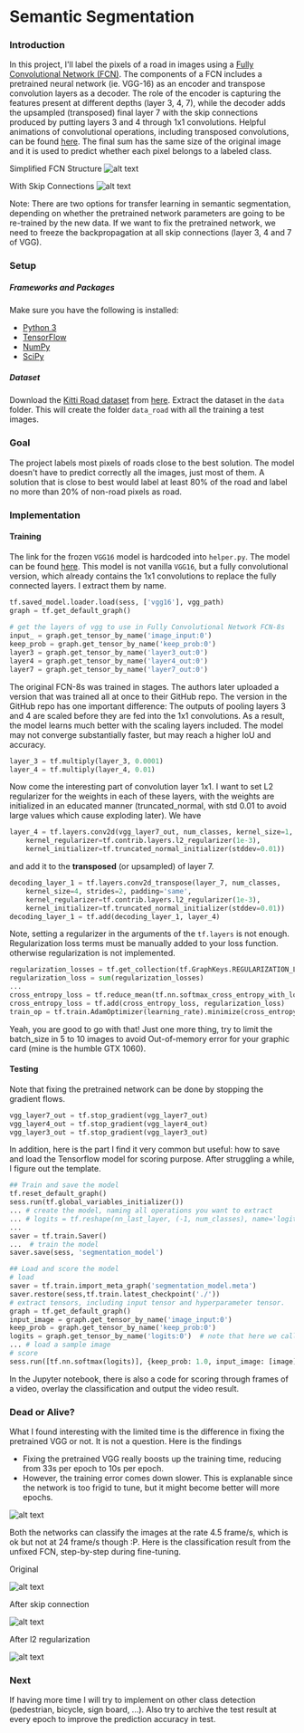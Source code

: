 # Semantic Segmentation
[architecture1]: ./images/architecture1.png
[bike]: ./images/bike.png
[VGGfreeze]: ./images/VGGfreeze.png
[um_000003_0]: ./images/um_000003_0.png
[um_000003_1]: ./images/um_000003_1.png
[um_000003_2]: ./images/um_000003_2.png


### Introduction
In this project, I'll label the pixels of a road in images using a [Fully Convolutional Network (FCN)](https://people.eecs.berkeley.edu/~jonlong/long_shelhamer_fcn.pdf). The components of a FCN includes a pretrained neural network (ie. VGG-16) as an encoder and transpose convolution layers as a decoder. The role of the encoder is capturing the features present at different depths (layer 3, 4, 7), while the decoder adds the upsampled (transposed) final layer 7 with the skip connections produced by putting layers 3 and 4 through 1x1 convolutions. Helpful animations of convolutional operations, including transposed convolutions, can be found [here](https://github.com/vdumoulin/conv_arithmetic). The final sum has the same size of the original image and it is used to predict whether each pixel belongs to a labeled class.

Simplified FCN Structure
![alt text][architecture1]

With Skip Connections
![alt text][bike]

Note: There are two options for transfer learning in semantic segmentation, depending on whether the pretrained network parameters are going to be re-trained by the new data. If we want to fix the pretrained network, we need to freeze the backpropagation at all skip connections (layer 3, 4 and 7 of VGG).

### Setup
##### Frameworks and Packages
Make sure you have the following is installed:
 - [Python 3](https://www.python.org/)
 - [TensorFlow](https://www.tensorflow.org/)
 - [NumPy](http://www.numpy.org/)
 - [SciPy](https://www.scipy.org/)
##### Dataset
Download the [Kitti Road dataset](http://www.cvlibs.net/datasets/kitti/eval_road.php) from [here](http://www.cvlibs.net/download.php?file=data_road.zip).  Extract the dataset in the `data` folder.  This will create the folder `data_road` with all the training a test images.

### Goal

The project labels most pixels of roads close to the best solution. The model doesn't have to predict correctly all the images, just most of them. A solution that is close to best would label at least 80% of the road and label no more than 20% of non-road pixels as road.

### Implementation

#### Training

The link for the frozen `VGG16` model is hardcoded into `helper.py`.  The model can be found [here](https://s3-us-west-1.amazonaws.com/udacity-selfdrivingcar/vgg.zip). This model is not vanilla `VGG16`, but a fully convolutional version, which already contains the 1x1 convolutions to replace the fully connected layers. I extract them by name.

```python
tf.saved_model.loader.load(sess, ['vgg16'], vgg_path)
graph = tf.get_default_graph()
    
# get the layers of vgg to use in Fully Convolutional Network FCN-8s
input_ = graph.get_tensor_by_name('image_input:0')
keep_prob = graph.get_tensor_by_name('keep_prob:0')
layer3 = graph.get_tensor_by_name('layer3_out:0')
layer4 = graph.get_tensor_by_name('layer4_out:0')
layer7 = graph.get_tensor_by_name('layer7_out:0')
```

The original FCN-8s was trained in stages. The authors later uploaded a version that was trained all at once to their GitHub repo.  The version in the GitHub repo has one important difference: The outputs of pooling layers 3 and 4 are scaled before they are fed into the 1x1 convolutions.  As a result, the model learns much better with the scaling layers included. The model may not converge substantially faster, but may reach a higher IoU and accuracy. 

```python
layer_3 = tf.multiply(layer_3, 0.0001)
layer_4 = tf.multiply(layer_4, 0.01)
```    

Now come the interesting part of convolution layer 1x1. I want to set L2 regularizer for the weights in each of these layers, with the weights are initialized in an educated manner (truncated_normal, with std 0.01 to avoid large values which cause exploding later). We have

```python
layer_4 = tf.layers.conv2d(vgg_layer7_out, num_classes, kernel_size=1, padding='same',
    kernel_regularizer=tf.contrib.layers.l2_regularizer(1e-3),
    kernel_initializer=tf.truncated_normal_initializer(stddev=0.01))
```

and add it to the **transposed** (or upsampled) of layer 7.

```python
decoding_layer_1 = tf.layers.conv2d_transpose(layer_7, num_classes, 
    kernel_size=4, strides=2, padding='same', 
    kernel_regularizer=tf.contrib.layers.l2_regularizer(1e-3),
    kernel_initializer=tf.truncated_normal_initializer(stddev=0.01))
decoding_layer_1 = tf.add(decoding_layer_1, layer_4)
```

Note, setting a regularizer in the arguments of the `tf.layers` is not enough. Regularization loss terms must be manually added to your loss function. otherwise regularization is not implemented.

```python
regularization_losses = tf.get_collection(tf.GraphKeys.REGULARIZATION_LOSSES)
regularization_loss = sum(regularization_losses)
...
cross_entropy_loss = tf.reduce_mean(tf.nn.softmax_cross_entropy_with_logits(logits=logits, labels=labels))    
cross_entropy_loss = tf.add(cross_entropy_loss, regularization_loss)
train_op = tf.train.AdamOptimizer(learning_rate).minimize(cross_entropy_loss)
```

Yeah, you are good to go with that! Just one more thing, try to limit the batch_size in 5 to 10 images to avoid Out-of-memory error for your graphic card (mine is the humble GTX 1060).

#### Testing

Note that fixing the pretrained network can be done by stopping the gradient flows.

```python
vgg_layer7_out = tf.stop_gradient(vgg_layer7_out)
vgg_layer4_out = tf.stop_gradient(vgg_layer4_out)
vgg_layer3_out = tf.stop_gradient(vgg_layer3_out)
```

In addition, here is the part I find it very common but useful: how to save and load the Tensorflow model for scoring purpose. After struggling a while, I figure out the template.

```python
## Train and save the model
tf.reset_default_graph()
sess.run(tf.global_variables_initializer())
... # create the model, naming all operations you want to extract
... # logits = tf.reshape(nn_last_layer, (-1, num_classes), name='logits')
...
saver = tf.train.Saver()
...  # train the model
saver.save(sess, 'segmentation_model')

## Load and score the model
# load
saver = tf.train.import_meta_graph('segmentation_model.meta')
saver.restore(sess,tf.train.latest_checkpoint('./'))
# extract tensors, including input tensor and hyperparameter tensor.
graph = tf.get_default_graph()
input_image = graph.get_tensor_by_name('image_input:0')
keep_prob = graph.get_tensor_by_name('keep_prob:0')
logits = graph.get_tensor_by_name('logits:0')  # note that here we call the TENSOR as the result of operation, not the operation itself. Call it by operation_name::x.
... # load a sample image
# score
sess.run([tf.nn.softmax(logits)], {keep_prob: 1.0, input_image: [image]})
```

In the Jupyter notebook, there is also a code for scoring through frames of a video, overlay the classification and output the video result.

### Dead or Alive?

What I found interesting with the limited time is the difference in fixing the pretrained VGG or not. It is not a  question. Here is the findings

- Fixing the pretrained VGG really boosts up the training time, reducing from 33s per epoch to 10s per epoch.
- However, the training error comes down slower. This is explanable since the network is too frigid to tune, but it might become better will more epochs.

![alt text][VGGfreeze]

Both the networks can classify the images at the rate 4.5 frame/s, which is ok but not at 24 frame/s though :P. Here is the classification result from the unfixed FCN, step-by-step during fine-tuning.

Original

![alt text][um_000003_0]

After skip connection

![alt text][um_000003_1]

After l2 regularization

![alt text][um_000003_2]

### Next

If having more time I will try to implement on other class detection (pedestrian, bicycle, sign board, ...). Also try to archive the test result at every epoch to improve the prediction accuracy in test.
